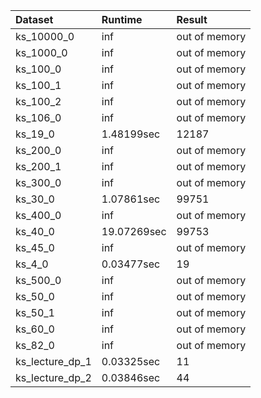 | Dataset         | Runtime     | Result        |
|:----------------|:------------|:--------------|
| ks_10000_0      | inf         | out of memory |
| ks_1000_0       | inf         | out of memory |
| ks_100_0        | inf         | out of memory |
| ks_100_1        | inf         | out of memory |
| ks_100_2        | inf         | out of memory |
| ks_106_0        | inf         | out of memory |
| ks_19_0         | 1.48199sec  | 12187         |
| ks_200_0        | inf         | out of memory |
| ks_200_1        | inf         | out of memory |
| ks_300_0        | inf         | out of memory |
| ks_30_0         | 1.07861sec  | 99751         |
| ks_400_0        | inf         | out of memory |
| ks_40_0         | 19.07269sec | 99753         |
| ks_45_0         | inf         | out of memory |
| ks_4_0          | 0.03477sec  | 19            |
| ks_500_0        | inf         | out of memory |
| ks_50_0         | inf         | out of memory |
| ks_50_1         | inf         | out of memory |
| ks_60_0         | inf         | out of memory |
| ks_82_0         | inf         | out of memory |
| ks_lecture_dp_1 | 0.03325sec  | 11            |
| ks_lecture_dp_2 | 0.03846sec  | 44            |